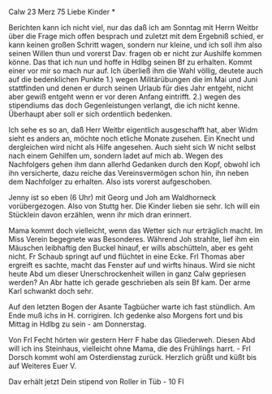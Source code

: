  Calw 23 Merz 75
Liebe Kinder <Fried>*

Berichten kann ich nicht viel, nur das daß ich am Sonntag mit Herrn Weitbr über die Frage mich offen besprach und zuletzt mit dem Ergebniß schied, er kann keinen großen Schritt wagen, sondern nur kleine, und ich soll ihm also seinen Willen thun und vorerst Dav. fragen ob er nicht zur Aushilfe kommen könne. Das that ich nun und hoffe in Hdlbg seinen Bf zu erhalten. Kommt einer vor mir so mach nur auf. Ich überließ ihm die Wahl völlig, deutete auch auf die bedenklichen Punkte 1.) wegen Militärübungen die im Mai und Juni stattfinden und denen er durch seinen Urlaub für dies Jahr entgeht, nicht aber gewiß entgeht wenn er vor deren Anfang eintrifft. 2.) wegen des stipendiums das doch Gegenleistungen verlangt, die ich nicht kenne. Überhaupt aber soll er sich ordentlich bedenken.

Ich sehe es so an, daß Herr Weitbr eigentlich ausgeschafft hat, aber Widm sieht es anders an, möchte noch etliche Monate zusehen. Ein Knecht und dergleichen wird nicht als Hilfe angesehen. Auch sieht sich W nicht selbst nach einem Gehilfen um, sondern ladet auf mich ab. Wegen des Nachfolgers gehen ihm dann allerhd Gedanken durch den Kopf, obwohl ich ihn versicherte, dazu reiche das Vereinsvermögen schon hin, ihn neben dem Nachfolger zu erhalten. Also ists vorerst aufgeschoben.

Jenny ist so eben (6 Uhr) mit Georg und Joh am Waldhorneck vorübergezogen. Also von Stuttg her. Die Kinder lieben sie sehr. Ich will ein Stücklein davon erzählen, wenn ihr mich dran erinnert.

Mama kommt doch vielleicht, wenn das Wetter sich nur erträglich macht. 
Im Miss Verein begegnete was Besonderes. Während Joh strahlte, lief ihm ein Mäuschen leibhaftig den Buckel hinauf, er wills abschütteln, aber es geht nicht. Fr Schaub springt auf und flüchtet in eine Ecke. Frl Thomas aber ergreift es sachte, macht das Fenster auf und wirfts hinaus. Wird sie nicht heute Abd um dieser Unerschrockenheit willen in ganz Calw gepriesen werden? 
An Abr hatte ich gerade geschrieben als sein Bf kam. Der arme Karl schwankt doch sehr.

Auf den letzten Bogen der Asante Tagbücher warte ich fast stündlich. Am Ende muß ichs in H. corrigiren. Ich gedenke also Morgens fort und bis Mittag in Hdlbg zu sein - am Donnerstag.

Von Frl Fecht hörten wir gestern Herr F habe das Gliederweh. Diesen Abd will ich ins Steinhaus, vielleicht ohne Mama, die des Frühlings harrt. - Frl Dorsch kommt wohl am Osterdienstag zurück. Herzlich grüßt und küßt bis auf Weiteres
 Euer V.

Dav erhält jetzt Dein stipend von Roller in Tüb - 10 Fl
